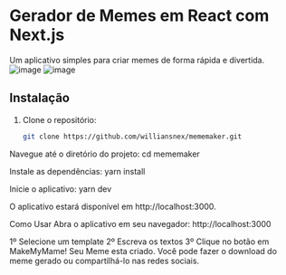 # Gerador de Memes em React com Next.js

Um aplicativo simples para criar memes de forma rápida e divertida.
![image](https://github.com/williansnex/mememaker/assets/120076321/094233db-2a14-45d6-936c-9f089b35d618) ![image](https://github.com/williansnex/mememaker/assets/120076321/f8e44329-68fc-4266-ab44-b74b2a88bd0e)



## Instalação

1. Clone o repositório:

    ```bash
   git clone https://github.com/williansnex/mememaker.git

Navegue até o diretório do projeto:
cd mememaker

Instale as dependências:
yarn install

Inicie o aplicativo:
yarn dev

O aplicativo estará disponível em http://localhost:3000.

Como Usar
Abra o aplicativo em seu navegador: http://localhost:3000

1º Selecione um template
2º Escreva os textos
3º Clique no botão em MakeMyMame!
Seu Meme esta criado.
Você pode fazer o download do meme gerado ou compartilhá-lo nas redes sociais.
